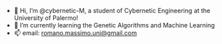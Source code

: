 - 👋 Hi, I’m @cybernetic-M, a student of Cybernetic Engineering at the University of Palermo!
- 🌱 I’m currently learning the Genetic Algorithms and Machine Learning
- 📫 email: romano.massimo.uni@gmail.com

